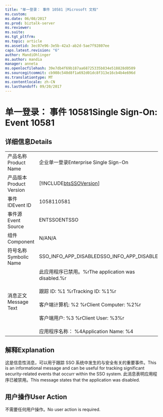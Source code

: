 ```yaml
---
title: "单一登录： 事件 10581 |Microsoft 文档"
ms.custom: 
ms.date: 06/08/2017
ms.prod: biztalk-server
ms.reviewer: 
ms.suite: 
ms.tgt_pltfrm: 
ms.topic: article
ms.assetid: 3ec07e96-3e5b-42a3-ab2d-5ae7f92807ee
caps.latest.revision: "6"
author: MandiOhlinger
ms.author: mandia
manager: anneta
ms.openlocfilehash: 39e7db4f69b187aa68725335b834e518828d0509
ms.sourcegitcommit: cb908c540d8f1a692d01dc8f313e16cb4b4e696d
ms.translationtype: MT
ms.contentlocale: zh-CN
ms.lasthandoff: 09/20/2017
---
```

# <a name="single-sign-on-event-10581"></a><span data-ttu-id="d0442-102">单一登录： 事件 10581</span><span class="sxs-lookup"><span data-stu-id="d0442-102">Single Sign-On: Event 10581</span></span>
## <a name="details"></a><span data-ttu-id="d0442-103">详细信息</span><span class="sxs-lookup"><span data-stu-id="d0442-103">Details</span></span>  
  
|||  
|-|-|  
|<span data-ttu-id="d0442-104">产品名称</span><span class="sxs-lookup"><span data-stu-id="d0442-104">Product Name</span></span>|<span data-ttu-id="d0442-105">企业单一登录</span><span class="sxs-lookup"><span data-stu-id="d0442-105">Enterprise Single Sign-On</span></span>|  
|<span data-ttu-id="d0442-106">产品版本</span><span class="sxs-lookup"><span data-stu-id="d0442-106">Product Version</span></span>|[!INCLUDE[btsSSOVersion](../includes/btsssoversion-md.md)]|  
|<span data-ttu-id="d0442-107">事件 ID</span><span class="sxs-lookup"><span data-stu-id="d0442-107">Event ID</span></span>|<span data-ttu-id="d0442-108">10581</span><span class="sxs-lookup"><span data-stu-id="d0442-108">10581</span></span>|  
|<span data-ttu-id="d0442-109">事件源</span><span class="sxs-lookup"><span data-stu-id="d0442-109">Event Source</span></span>|<span data-ttu-id="d0442-110">ENTSSO</span><span class="sxs-lookup"><span data-stu-id="d0442-110">ENTSSO</span></span>|  
|<span data-ttu-id="d0442-111">组件</span><span class="sxs-lookup"><span data-stu-id="d0442-111">Component</span></span>|<span data-ttu-id="d0442-112">N/A</span><span class="sxs-lookup"><span data-stu-id="d0442-112">N/A</span></span>|  
|<span data-ttu-id="d0442-113">符号名称</span><span class="sxs-lookup"><span data-stu-id="d0442-113">Symbolic Name</span></span>|<span data-ttu-id="d0442-114">SSO_INFO_APP_DISABLED</span><span class="sxs-lookup"><span data-stu-id="d0442-114">SSO_INFO_APP_DISABLED</span></span>|  
|<span data-ttu-id="d0442-115">消息正文</span><span class="sxs-lookup"><span data-stu-id="d0442-115">Message Text</span></span>|<span data-ttu-id="d0442-116">此应用程序已禁用。%r</span><span class="sxs-lookup"><span data-stu-id="d0442-116">The application was disabled.%r</span></span><br /><br /> <span data-ttu-id="d0442-117">跟踪 ID: %1 %r</span><span class="sxs-lookup"><span data-stu-id="d0442-117">Tracking ID: %1%r</span></span><br /><br /> <span data-ttu-id="d0442-118">客户端计算机: %2 %r</span><span class="sxs-lookup"><span data-stu-id="d0442-118">Client Computer: %2%r</span></span><br /><br /> <span data-ttu-id="d0442-119">客户端用户: %3 %r</span><span class="sxs-lookup"><span data-stu-id="d0442-119">Client User: %3%r</span></span><br /><br /> <span data-ttu-id="d0442-120">应用程序名称： %4</span><span class="sxs-lookup"><span data-stu-id="d0442-120">Application Name: %4</span></span>|  
  
## <a name="explanation"></a><span data-ttu-id="d0442-121">解释</span><span class="sxs-lookup"><span data-stu-id="d0442-121">Explanation</span></span>  
 <span data-ttu-id="d0442-122">这是信息性消息，可以用于跟踪 SSO 系统中发生的与安全有关的重要事件。</span><span class="sxs-lookup"><span data-stu-id="d0442-122">This is an informational message and can be useful for tracking significant security-related events that occurr within the SSO system.</span></span> <span data-ttu-id="d0442-123">此消息表明应用程序已被禁用。</span><span class="sxs-lookup"><span data-stu-id="d0442-123">This message states that the application was disabled.</span></span>  
  
## <a name="user-action"></a><span data-ttu-id="d0442-124">用户操作</span><span class="sxs-lookup"><span data-stu-id="d0442-124">User Action</span></span>  
 <span data-ttu-id="d0442-125">不需要任何用户操作。</span><span class="sxs-lookup"><span data-stu-id="d0442-125">No user action is required.</span></span>